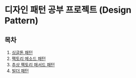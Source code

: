 # 디자인 패턴 공부 프로젝트 (Design Pattern)
## 목차

1. [싱글톤 패턴](https://github.com/hyeokjin-eun/design-pattern/tree/master/src/main/java/com/pattern/design/singleton)
2. [팩토리 메소드 패턴](https://github.com/hyeokjin-eun/design-pattern/tree/master/src/main/java/com/pattern/design/factorymethod)
3. [추상 팩토리 매서드 패턴](https://github.com/hyeokjin-eun/design-pattern/tree/master/src/main/java/com/pattern/design/abstractfactory)
4. [빌더 패턴](https://github.com/hyeokjin-eun/design-pattern/tree/master/src/main/java/com/pattern/design/builder)

